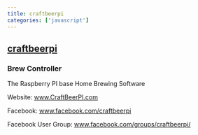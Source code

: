 ```yaml
---
title: craftbeerpi
categories: ['javascript']
---
```

## [craftbeerpi](https://github.com/craftbeerpi/craftbeerpi)

### Brew Controller

The Raspberry PI base Home Brewing Software

Website: www.CraftBeerPI.com


Facebook: www.facebook.com/craftbeerpi


Facebook User Group: www.facebook.com/groups/craftbeerpi/

